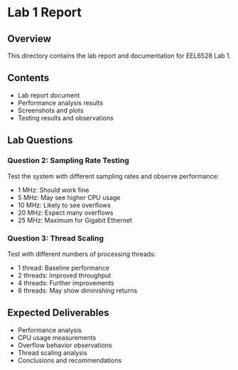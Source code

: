 # Lab 1 Report

## Overview
This directory contains the lab report and documentation for EEL6528 Lab 1.

## Contents
- Lab report document
- Performance analysis results
- Screenshots and plots
- Testing results and observations

## Lab Questions

### Question 2: Sampling Rate Testing
Test the system with different sampling rates and observe performance:
- 1 MHz: Should work fine
- 5 MHz: May see higher CPU usage
- 10 MHz: Likely to see overflows
- 20 MHz: Expect many overflows
- 25 MHz: Maximum for Gigabit Ethernet

### Question 3: Thread Scaling
Test with different numbers of processing threads:
- 1 thread: Baseline performance
- 2 threads: Improved throughput
- 4 threads: Further improvements
- 8 threads: May show diminishing returns

## Expected Deliverables
- Performance analysis
- CPU usage measurements
- Overflow behavior observations
- Thread scaling analysis
- Conclusions and recommendations
